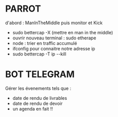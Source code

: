 # PARROT

d'abord : ManInTheMiddle puis monitor et Kick

- sudo bettercap -X (mettre en man in the middle)
- ouvrir nouveau terminal : sudo etherape
- node : trier en traffic accumulé
- ifconfig pour connaitre notre adresse ip
- sudo bettercap -T ip --kill

# BOT TELEGRAM

Gérer les évenements tels que :

- date de rendu de livrables
- date de rendu de devoir
- un agenda en fait !!
